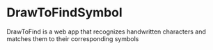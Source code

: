 # DrawToFindSymbol
DrawToFind is a web app that recognizes handwritten characters and matches them to their corresponding symbols
